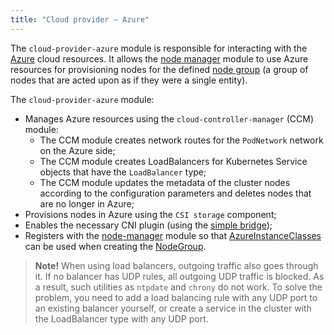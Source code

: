 ```yaml
---
title: "Cloud provider — Azure"
---
```


The `cloud-provider-azure` module is responsible for interacting with the [Azure](https://portal.azure.com/) cloud resources. It allows the [node manager](../../modules/node-manager/) module to use Azure resources for provisioning nodes for the defined [node group](../../modules/node-manager/cr.html#nodegroup) (a group of nodes that are acted upon as if they were a single entity).

The `cloud-provider-azure` module:
- Manages Azure resources using the `cloud-controller-manager` (CCM) module:
  * The CCM module creates network routes for the `PodNetwork` network on the Azure side;
  * The CCM module creates LoadBalancers for Kubernetes Service objects that have the `LoadBalancer` type;
  * The CCM module updates the metadata of the cluster nodes according to the configuration parameters and deletes nodes that are no longer in Azure;
- Provisions nodes in Azure using the `CSI storage` component;
- Enables the necessary CNI plugin (using the [simple bridge](../../modules/cni-simple-bridge/));
- Registers with the [node-manager](../../modules/node-manager/) module so that [AzureInstanceClasses](cr.html#azureinstanceclass) can be used when creating the [NodeGroup](../../modules/node-manager/cr.html#nodegroup).

> **Note!**  When using load balancers, outgoing traffic also goes through it. If no balancer has UDP rules, all outgoing UDP traffic is blocked. As a result, such utilities as `ntpdate` and `chrony` do not work. To solve the problem, you need to add a load balancing rule with any UDP port to an existing balancer yourself, or create a service in the cluster with the LoadBalancer type with any UDP port.
